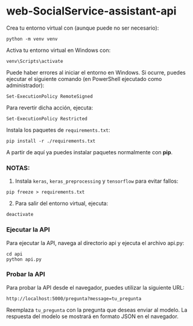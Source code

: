 # web-SocialService-assistant-api

Crea tu entorno virtual con (aunque puede no ser necesario):

```shell
python -m venv venv
```

Activa tu entorno virtual en Windows con:

```shell
venv\Scripts\activate
```

Puede haber errores al iniciar el entorno en Windows. Si ocurre, puedes ejecutar el siguiente comando (en PowerShell ejecutado como administrador):

```shell
Set-ExecutionPolicy RemoteSigned
```

Para revertir dicha acción, ejecuta:

```shell
Set-ExecutionPolicy Restricted
```

Instala los paquetes de `requirements.txt`:

```shell
pip install -r ./requirements.txt
```

A partir de aquí ya puedes instalar paquetes normalmente con **pip**.

### NOTAS:

1. Instala `keras`, `keras_preprocessing` y `tensorflow` para evitar fallos:

```shell
pip freeze > requirements.txt
```

2. Para salir del entorno virtual, ejecuta:

```shell
deactivate
```

### Ejecutar la API

Para ejecutar la API, navega al directorio api y ejecuta el archivo api.py:

```shell
cd api
python api.py
```

### Probar la API

Para probar la API desde el navegador, puedes utilizar la siguiente URL:

```
http://localhost:5000/pregunta?message=tu_pregunta
```

Reemplaza `tu_pregunta` con la pregunta que deseas enviar al modelo. La respuesta del modelo se mostrará en formato JSON en el navegador.
